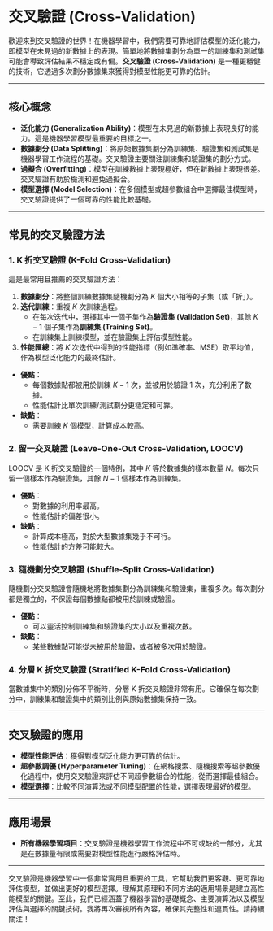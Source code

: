 # 交叉驗證 (Cross-Validation)

歡迎來到交叉驗證的世界！在機器學習中，我們需要可靠地評估模型的泛化能力，即模型在未見過的新數據上的表現。簡單地將數據集劃分為單一的訓練集和測試集可能會導致評估結果不穩定或有偏。**交叉驗證 (Cross-Validation)** 是一種更穩健的技術，它透過多次劃分數據集來獲得對模型性能更可靠的估計。

---

## 核心概念

*   **泛化能力 (Generalization Ability)**：模型在未見過的新數據上表現良好的能力。這是機器學習模型最重要的目標之一。
*   **數據劃分 (Data Splitting)**：將原始數據集劃分為訓練集、驗證集和測試集是機器學習工作流程的基礎。交叉驗證主要關注訓練集和驗證集的劃分方式。
*   **過擬合 (Overfitting)**：模型在訓練數據上表現極好，但在新數據上表現很差。交叉驗證有助於檢測和避免過擬合。
*   **模型選擇 (Model Selection)**：在多個模型或超參數組合中選擇最佳模型時，交叉驗證提供了一個可靠的性能比較基礎。

---

## 常見的交叉驗證方法

### 1. K 折交叉驗證 (K-Fold Cross-Validation)

這是最常用且推薦的交叉驗證方法：

1.  **數據劃分**：將整個訓練數據集隨機劃分為 $K$ 個大小相等的子集（或「折」）。
2.  **迭代訓練**：重複 $K$ 次訓練過程。
    *   在每次迭代中，選擇其中一個子集作為**驗證集 (Validation Set)**，其餘 $K-1$ 個子集作為**訓練集 (Training Set)**。
    *   在訓練集上訓練模型，並在驗證集上評估模型性能。
3.  **性能匯總**：將 $K$ 次迭代中得到的性能指標（例如準確率、MSE）取平均值，作為模型泛化能力的最終估計。

*   **優點**：
    *   每個數據點都被用於訓練 $K-1$ 次，並被用於驗證 1 次，充分利用了數據。
    *   性能估計比單次訓練/測試劃分更穩定和可靠。
*   **缺點**：
    *   需要訓練 $K$ 個模型，計算成本較高。

### 2. 留一交叉驗證 (Leave-One-Out Cross-Validation, LOOCV)

LOOCV 是 K 折交叉驗證的一個特例，其中 $K$ 等於數據集的樣本數量 $N$。每次只留一個樣本作為驗證集，其餘 $N-1$ 個樣本作為訓練集。

*   **優點**：
    *   對數據的利用率最高。
    *   性能估計的偏差很小。
*   **缺點**：
    *   計算成本極高，對於大型數據集幾乎不可行。
    *   性能估計的方差可能較大。

### 3. 隨機劃分交叉驗證 (Shuffle-Split Cross-Validation)

隨機劃分交叉驗證會隨機地將數據集劃分為訓練集和驗證集，重複多次。每次劃分都是獨立的，不保證每個數據點都被用於訓練或驗證。

*   **優點**：
    *   可以靈活控制訓練集和驗證集的大小以及重複次數。
*   **缺點**：
    *   某些數據點可能從未被用於驗證，或者被多次用於驗證。

### 4. 分層 K 折交叉驗證 (Stratified K-Fold Cross-Validation)

當數據集中的類別分佈不平衡時，分層 K 折交叉驗證非常有用。它確保在每次劃分中，訓練集和驗證集中的類別比例與原始數據集保持一致。

---

## 交叉驗證的應用

*   **模型性能評估**：獲得對模型泛化能力更可靠的估計。
*   **超參數調優 (Hyperparameter Tuning)**：在網格搜索、隨機搜索等超參數優化過程中，使用交叉驗證來評估不同超參數組合的性能，從而選擇最佳組合。
*   **模型選擇**：比較不同演算法或不同模型配置的性能，選擇表現最好的模型。

---

## 應用場景

*   **所有機器學習項目**：交叉驗證是機器學習工作流程中不可或缺的一部分，尤其是在數據量有限或需要對模型性能進行嚴格評估時。

---

交叉驗證是機器學習中一個非常實用且重要的工具，它幫助我們更客觀、更可靠地評估模型，並做出更好的模型選擇。理解其原理和不同方法的適用場景是建立高性能模型的關鍵。至此，我們已經涵蓋了機器學習的基礎概念、主要演算法以及模型評估與選擇的關鍵技術。我將再次審視所有內容，確保其完整性和連貫性。請持續關注！
